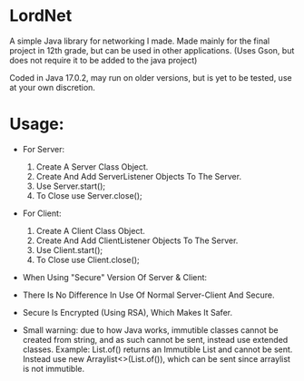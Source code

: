 # LordNet
A simple Java library for networking I made. 
Made mainly for the final project in 12th grade, but can be used in other applications.
(Uses Gson, but does not require it to be added to the java project)

Coded in Java 17.0.2, may run on older versions, but is yet to be tested, use at your own discretion.


# Usage:
- For Server:
  1. Create A Server Class Object.
  2. Create And Add ServerListener Objects To The Server.
  3. Use Server.start();
  4. To Close use Server.close();

- For Client:
  1. Create A Client Class Object.
  2. Create And Add ClientListener Objects To The Server.
  3. Use Client.start();
  4. To Close use Client.close();

- When Using "Secure" Version Of Server & Client:
 - There Is No Difference In Use Of Normal Server-Client And Secure.
 - Secure Is Encrypted (Using RSA), Which Makes It Safer.


- Small warning: due to how Java works, immutible classes cannot be created from string, and as such cannot be sent, instead use extended classes.
  Example: List.of() returns an Immutible List and cannot be sent. Instead use new Arraylist<>(List.of()), which can be sent since arraylist is not immutible.
